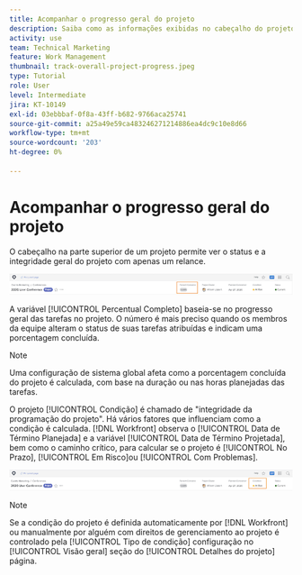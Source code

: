```yaml
---
title: Acompanhar o progresso geral do projeto
description: Saiba como as informações exibidas no cabeçalho do projeto podem ajudar a rastrear o progresso e a integridade gerais do projeto.
activity: use
team: Technical Marketing
feature: Work Management
thumbnail: track-overall-project-progress.jpeg
type: Tutorial
role: User
level: Intermediate
jira: KT-10149
exl-id: 03ebbbaf-0f8a-43ff-b682-9766aca25741
source-git-commit: a25a49e59ca483246271214886ea4dc9c10e8d66
workflow-type: tm+mt
source-wordcount: '203'
ht-degree: 0%

---
```


# Acompanhar o progresso geral do projeto

O cabeçalho na parte superior de um projeto permite ver o status e a integridade geral do projeto com apenas um relance.

![Cabeçalho do projeto em exibição [!UICONTROL Percentual Completo]](assets/planner-fund-percent-complete.png)

A variável [!UICONTROL Percentual Completo] baseia-se no progresso geral das tarefas no projeto. O número é mais preciso quando os membros da equipe alteram o status de suas tarefas atribuídas e indicam uma porcentagem concluída.

>[!NOTE]
>
>Uma configuração de sistema global afeta como a porcentagem concluída do projeto é calculada, com base na duração ou nas horas planejadas das tarefas.

O projeto [!UICONTROL Condição] é chamado de &quot;integridade da programação do projeto&quot;. Há vários fatores que influenciam como a condição é calculada. [!DNL Workfront] observa o [!UICONTROL Data de Término Planejada] e a variável [!UICONTROL Data de Término Projetada], bem como o caminho crítico, para calcular se o projeto é [!UICONTROL No Prazo], [!UICONTROL Em Risco]ou [!UICONTROL Com Problemas].

![Cabeçalho do projeto em exibição [!UICONTROL Condição]](assets/planner-fund-condition.png)

>[!NOTE]
>
>Se a condição do projeto é definida automaticamente por [!DNL Workfront] ou manualmente por alguém com direitos de gerenciamento ao projeto é controlado pela [!UICONTROL Tipo de condição] configuração no [!UICONTROL Visão geral] seção do [!UICONTROL Detalhes do projeto] página.

<!---
learn more urls
Project percent complete overview
Overview of project condition and condition type
--->
